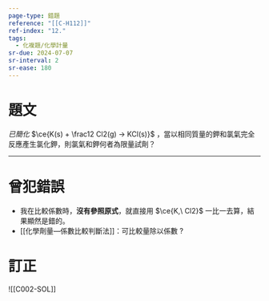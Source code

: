 ```yaml
---
page-type: 錯題
reference: "[[C-H112]]"
ref-index: "12."
tags:
  - 化複題/化學計量
sr-due: 2024-07-07
sr-interval: 2
sr-ease: 180
---
```

# 題文
*已簡化*
$\ce{K(s) + \frac12 Cl2(g) -> KCl(s)}$ ，當以相同質量的鉀和氯氣完全反應產生氯化鉀，則氯氣和鉀何者為限量試劑？

---
# 曾犯錯誤
- 我在比較係數時，**沒有參照原式**，就直接用 $\ce{K,\ Cl2}$ 一比一去算，結果顯然是錯的。
- [[化學劑量—係數比較判斷法]]：可比較量除以係數
?
# 訂正
![[C002-SOL]]
